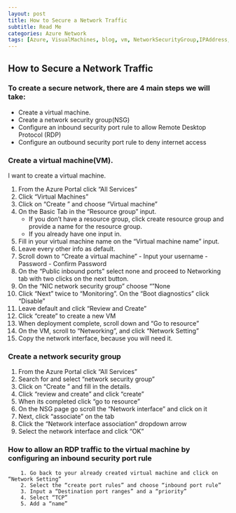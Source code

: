 ```yaml
---
layout: post
title: How to Secure a Network Traffic
subtitle: Read Me
categories: Azure Network
tags: [Azure, VisualMachines, blog, vm, NetworkSecurityGroup,IPAddress, RDP, SSH, NSG]
---
```


## How to Secure a Network Traffic

### To create a secure network, there are 4 main steps we will take:

- Create a virtual machine.
- Create a network security group(NSG)
- Configure an inbound security port rule to allow Remote Desktop Protocol (RDP)
- Configure an outbound security port rule to deny internet access 


### Create a virtual machine(VM).

I want to create a virtual machine.

1. From the Azure Portal click “All Services”
2. Click “Virtual Machines”
3. Click on “Create ” and choose “Virtual machine”
4. On the Basic Tab in the “Resource group” input. 
    - If you don’t have a resource group, click create resource group and provide a name for the resource group. 
    - If you already have one input in.
  5. Fill in your virtual machine name on the “Virtual machine name” input.
  6. Leave every other info as default.
  7. Scroll down to “Create a virtual machine”
	- Input your username
	- Password
	- Confirm Password
8. On the “Public inbound ports” select none and proceed to Networking tab with two clicks on the next button.
9. On the “NIC network security group” choose “”None
10. Click “Next” twice to “Monitoring”. On the “Boot diagnostics” click “Disable”
11. Leave default and click “Review and Create”
12. Click “create” to create a new VM
13. When deployment complete, scroll down and “Go to resource”
14. On the VM, scroll to “Networking”, and click “Network Setting”
15. Copy the network interface, because you will need it.


### Create a network security group

1. From the Azure Portal click “All Services”
3. Search for and select “network security group”
4. Click on “Create ” and fill in the details.
5. Click “review and create” and click “create”
6. When its completed click “go to resource”
7. On the NSG page go scroll the “Network interface” and click on it
8. Next, click “associate” on the tab
9. Click the “Network interface association” dropdown arrow
10. Select the network interface and click “OK”


### How to allow an RDP traffic to the virtual machine by configuring an inbound security port rule

        1. Go back to your already created virtual machine and click on “Network Setting”
        2. Select the “create port rules” and choose “inbound port rule”
        3. Input a “Destination port ranges” and a “priority”
        4. Select “TCP”
        5. Add a “name”